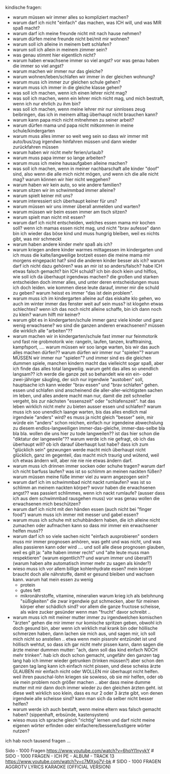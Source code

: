 kindische fragen:

* warum müssen wir immer alles so kompliziert machen?
* warum darf ich nicht "einfach" das machen, was ICH will, und was MIR spaß macht?
* warum darf ich meine freunde nicht mit nach hause nehmen?
* warum dürfen meine freunde nicht bei/mit mir wohnen?
* warum soll ich alleine in meinem bett schlafen?
* warum soll ich allein in meinem zimmer sein?
* was genau stimmt hier eigentlich nicht?
* warum haben erwachsene immer so viel angst?
  vor was genau haben die immer so viel angst?
* warum machen wir immer nur das gleiche?
* warum wohnen/leben/schlafen wir immer in der gleichen wohnung?
* warum muss ich immer zur gleichen schule gehen?
* warum muss ich immer in die gleiche klasse gehen?
* was soll ich machen, wenn ich einen lehrer nicht mag?
* was soll ich machen, wenn ein lehrer mich nicht mag,
  und mich bestraft, wenn ich nur ehrlich zu ihm bin?
* was soll ich machen, wenn meine lehrer
  mir nur sinnloses zeug beibringen,
  das ich in meinem alltag überhaupt nicht brauchen kann?
* warum kann papa mich nicht mitnehmen zu seiner arbeit?
* warum dürfen mama und papa nicht mitkommen
  in meine schule/kindergarten
* warum muss alles immer so weit weg sein
  so dass wir immer mit auto/bus/zug
  irgendwo hinfahren müssen
  und dann wieder zurückfahren müssen
* warum haben wir nicht mehr ferien/urlaub?
* warum muss papa immer so lange arbeiten?
* warum muss ich meine hausaufgaben alleine machen?
* was soll ich machen, wenn in meiner nachbarschaft
  alle kinder "doof" sind,
  also wenn die alle mich nicht mögen,
  und wenn ich die alle nicht mag?
  warum können wir hier nicht weggehen?
* warum haben wir kein auto, so wie andere familien?
* warum sitzen wir im schwimmbad immer alleine?
* warum spielt keiner mit uns?
* warum interessiert sich überhaupt keiner für uns?
* warum müssen wir uns immer überall anmelden und warten?
* warum müssen wir beim essen immer am tisch sitzen?
* warum spielt man nicht mit essen?
* warum darf ich nicht entscheiden,
  welches essen mama mir kochen soll?
  wenn ich mamas essen nicht mag,
  und nicht "brav aufesse"
  dann bin ich wieder das böse kind
  und muss hungrig bleiben,
  weil es nichts gibt, was mir schmeckt
* warum haben andere kinder mehr spaß als ich?
* warum kriegen andere kinder warmes mittagessen im kindergarten
  und ich muss die kalte/langweilige brotzeit essen
  die meine mama mir morgens eingepackt hat?
  sind die anderen kinder besser als ich?
  warum darf ich nicht dazu gehören?
  was an mir ist so anders/falsch?
  habe ICH etwas falsch gemacht?
  bin ICH schuld?
  ich bin doch klein und hilflos,
  wie soll ich da überhaupt irgendwas machen?
  die großen und starken entscheiden doch immer alles,
  und unter deren entscheidungen muss ich doch leiden.
  wie kommen diese leute darauf,
  immer mir die schuld zu geben?
  warum heisst es immer "das ist dein problem".
* warum muss ich im kindergarten alleine auf das eiskalte klo gehen,
  wo auch im winter immer das fenster weit auf sein muss?
  ist klogehn etwas schlechtes?
  wenn ich das noch nicht alleine schaffe,
  bin ich dann noch zu klein?
  warum hilft mir keiner?
* warum gibt es in kindergarten/schule
  immer ganz viele kinder
  und ganz wenig erwachsene?
  wo sind die ganzen anderen erwachsenen?
  müssen die wirklich alle "arbeiten"??
* warum machen wir in kindergarten/schule
  fast immer nur feinmotorik
  und fast nie grobmotorik wie:
  rangeln, laufen, tanzen, krafttraining, kampfsport, ....
  warum müssen wir soo lange warten,
  bis wir das auch alles machen dürfen??
  warum dürfen wir immer nur "spielen"?
  warum MÜSSEN wir immer nur "spielen"?
  und immer sind es die gleichen dummen spiele,
  manchen kindern macht das vielleicht sogar spaß,
  aber ich finde das alles total langweilig.
  warum geht das alles so unendlich langsam??
  ich werde die ganze zeit so behandelt
  wie ein ein- oder zwei-jähriger säugling,
  der sich nur irgendwie "austoben" soll,
  hauptsache ich kann wieder "brav essen"
  und "brav schlafen" gehen.
  essen und schlafen sind anscheinend
  die aller-aller-wichtigsten sachen im leben,
  und alles andere macht man nur,
  damit die zeit schneller vergeht,
  bis zur nächsten "essenszeit" oder "schlafenszeit".
  hat das leben wirklich nicht mehr zu bieten
  ausser essen und schlafen?
  warum muss ich soo unendlich laange warten,
  bis das alles endlich mal irgendwie "anders" wird?
  es muss ja nicht gleich "besser" sein,
  mir würde ein "anders" schon reichen,
  einfach nur irgendeine abwechslung
  zu diesem endlos-langweiligen
  immer-das-gleiche, immer-das-selbe bla bla bla.
  wollen die uns hier zu tode langweilen??
  ist das hier schon die "diktatur der langeweile"??
  warum werde ich nie gefragt,
  ob ich das überhaupt will?
  ob ich darauf überhaupt lust habe?
  dass ich zum "glücklich sein" gezwungen werde
  macht mich überhaupt nicht glücklich,
  ganz im gegenteil,
  das macht mich traurig und wütend,
  weil ich etwas ändern will,
  aber nie nie nie etwas ändern darf.
* warum muss ich drinnen immer socken oder schuhe tragen?
  warum darf ich nicht barfuss laufen?
  was ist so schlimm an meinen nackten füßen?
  warum müssen meine füße immer viel zu warm angezogen sein?
* warum darf ich im schwimmbad nicht nackt rumlaufen?
  was ist so schlimm an meinem nackten körper?
  wovor haben die erwachsenen angst??
  was passiert schlimmes, wenn ich nackt rumlaufe?
  (ausser dass ich aus dem schwimmbad rausgehen muss)
  vor was genau wollen die erwachsenen mich beschützen?
* warum darf ich nicht mit den händen essen
  (auch nicht bei "finger food")
  warum muss ich immer mit messer und gabel essen?
* warum muss ich schuhe mit schuhbändern haben,
  die ich alleine nicht zumachen oder aufmachen kann
  so dass mir immer ein erwachsener helfen muss??
* warum darf ich so viele sachen nicht "einfach ausprobieren"
  sondern muss mir immer prognosen anhören,
  was geht und was nicht, und was alles passieren kann oder wird ....
  und soll alle diese prognosen glauben,
  weil es gilt ja: "alte haben immer recht"
  und "alte leute muss man respektieren"
  (warum eigentlich?? und warum immer und überall?)
  (warum haben alte automatisch immer mehr zu sagen als kinder?)
* wieso muss ich vor allem billige kohlenhydrate essen?
  mein körper braucht doch alle nährstoffe,
  damit er gesund bleiben und wachsen kann.
  warum hat mein essen zu wenig
  * protein
  * gutes fett
  * mikronährstoffe, vitamine, mineralien
  warum krieg ich als belohnung "süßigkeiten"
  die zwar irgendwie gut schmecken,
  aber für meinen körper eher schädlich sind?
  vor allem die ganze fructose scheisse,
  als wäre zucker gesünder wenn man "frucht" davor schreibt ..
* warum muss ich mit meiner mutter
  immer zu irgendwelchen komischen "ärzten" gehen
  die mir immer nur komische spritzen geben,
  obwohl ich doch gesund bin,
  aber wenn ich wirklich mal krank bin
  oder höllische schmerzen haben,
  dann lachen sie mich aus,
  und sagen mir, ich soll mich nicht so anstellen ..
  etwa wenn mein pissrohr entzündet ist und höllisch wehtut,
  so dass ich gar nicht mehr pissen kann,
  dann sagen die ärzte meiner dummen mutter:
  "ach, dann soll das kind einfach NOCH mehr trinken".
  hab ich doch schon gemacht,
  ungefähr den ganzen tag lang hab ich immer wieder getrunken
  (trinken müssen?)
  aber schon den ganzen tag lang kann ich einfach nicht pissen,
  und diese scheiss ärzte GLAUBEN mir einfach nicht
  oder WOLLEN mir überhaupt nicht helfen.
  weil ihren pauschal-lohn kriegen sie sowieso,
  ob sie mir helfen, oder ob sie mein problem noch größer machen ..
  aber dass meine dumme mutter
  mit mir dann doch immer wieder zu den gleichen ärzten geht.
  ist diese welt wirklich soo klein,
  dass es nur 2 oder 3 ärzte gibt,
  von denen irgendwie alle scheisse sind?
  kann man sich da selber nicht besser helfen?
* warum werde ich auch bestaft,
  wenn meine eltern was falsch gemacht haben?
  (sippenhaft, erbsünde, kastensystem)
* wieso muss ich sprache gleich "richtig" lernen
  und darf nicht meine eigenen wörter erfinden
  oder einfachere/bessere/lustigere wörter nutzen?

ich hab noch tausend fragen ...

Sido - 1000 Fragen
https://www.youtube.com/watch?v=6hqYI1nyykY # SIDO - 1000 FRAGEN - ICH PE - ALBUM - TRACK 13
https://www.youtube.com/watch?v=c7MXsg7V-bk # SIDO - 1000 FRAGEN AGGROTV LYRICS KARAOKE (OFFICIAL VERSION)
